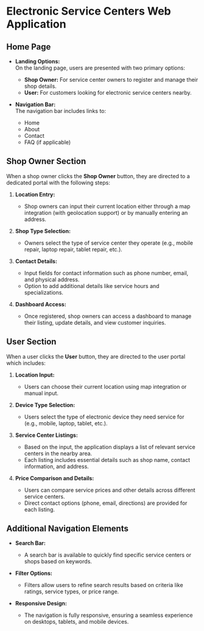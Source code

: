 #  Electronic Service Centers Web Application

## Home Page
- **Landing Options:**  
  On the landing page, users are presented with two primary options:
  - **Shop Owner:** For service center owners to register and manage their shop details.
  - **User:** For customers looking for electronic service centers nearby.

- **Navigation Bar:**  
  The navigation bar includes links to:
  - Home
  - About
  - Contact
  - FAQ (if applicable)

## Shop Owner Section
When a shop owner clicks the **Shop Owner** button, they are directed to a dedicated portal with the following steps:

1. **Location Entry:**  
   - Shop owners can input their current location either through a map integration (with geolocation support) or by manually entering an address.

2. **Shop Type Selection:**  
   - Owners select the type of service center they operate (e.g., mobile repair, laptop repair, tablet repair, etc.).

3. **Contact Details:**  
   - Input fields for contact information such as phone number, email, and physical address.
   - Option to add additional details like service hours and specializations.

4. **Dashboard Access:**  
   - Once registered, shop owners can access a dashboard to manage their listing, update details, and view customer inquiries.

## User Section
When a user clicks the **User** button, they are directed to the user portal which includes:

1. **Location Input:**  
   - Users can choose their current location using map integration or manual input.

2. **Device Type Selection:**  
   - Users select the type of electronic device they need service for (e.g., mobile, laptop, tablet, etc.).

3. **Service Center Listings:**  
   - Based on the input, the application displays a list of relevant service centers in the nearby area.
   - Each listing includes essential details such as shop name, contact information, and address.

4. **Price Comparison and Details:**  
   - Users can compare service prices and other details across different service centers.
   - Direct contact options (phone, email, directions) are provided for each listing.

## Additional Navigation Elements
- **Search Bar:**  
  - A search bar is available to quickly find specific service centers or shops based on keywords.

- **Filter Options:**  
  - Filters allow users to refine search results based on criteria like ratings, service types, or price range.

- **Responsive Design:**  
  - The navigation is fully responsive, ensuring a seamless experience on desktops, tablets, and mobile devices.